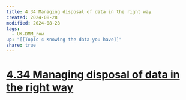 ```yaml
---
title: 4.34 Managing disposal of data in the right way
created: 2024-08-28
modified: 2024-08-28
tags:
  - UK-DMM_row
up: "[[Topic 4 Knowing the data you have]]"
share: true
---
```

# [4.34 Managing disposal of data in the right way](4.34%20Managing%20disposal%20of%20data%20in%20the%20right%20way.md)
